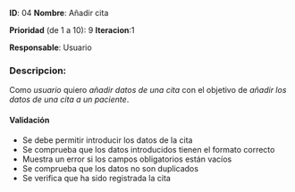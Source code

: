 **ID**: 04 
**Nombre**: Añadir cita

**Prioridad** (de 1 a 10): 9 
**Iteracion**:1

**Responsable**: Usuario

### Descripcion:

Como *usuario* quiero *añadir datos de una cita* con el objetivo de *añadir los datos de una cita a un paciente*.

#### Validación 

* Se debe permitir introducir los datos de la cita
* Se comprueba que los datos introducidos tienen el formato correcto
* Muestra un error si los campos obligatorios están vacíos
* Se comprueba que los datos no son duplicados
* Se verifica que ha sido registrada la cita